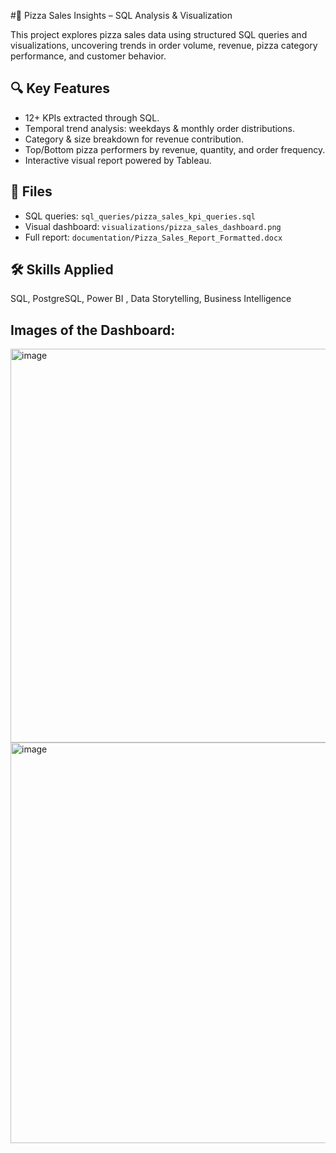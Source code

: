  #🍕 Pizza Sales Insights – SQL Analysis & Visualization

This project explores pizza sales data using structured SQL queries and visualizations, uncovering trends in order volume, revenue, pizza category performance, and customer behavior.

## 🔍 Key Features
- 12+ KPIs extracted through SQL.
- Temporal trend analysis: weekdays & monthly order distributions.
- Category & size breakdown for revenue contribution.
- Top/Bottom pizza performers by revenue, quantity, and order frequency.
- Interactive visual report powered by Tableau.

## 📁 Files
- SQL queries: `sql_queries/pizza_sales_kpi_queries.sql`
- Visual dashboard: `visualizations/pizza_sales_dashboard.png`
- Full report: `documentation/Pizza_Sales_Report_Formatted.docx`

## 🛠 Skills Applied
SQL, PostgreSQL, Power BI , Data Storytelling, Business Intelligence

## Images of the Dashboard:
<img width="1134" height="630" alt="image" src="https://github.com/user-attachments/assets/180b9748-0c89-4e86-8627-0c530bd91809" />
<img width="1170" height="641" alt="image" src="https://github.com/user-attachments/assets/68b9281f-4486-4df3-ac81-bec36d3d20a7" />



